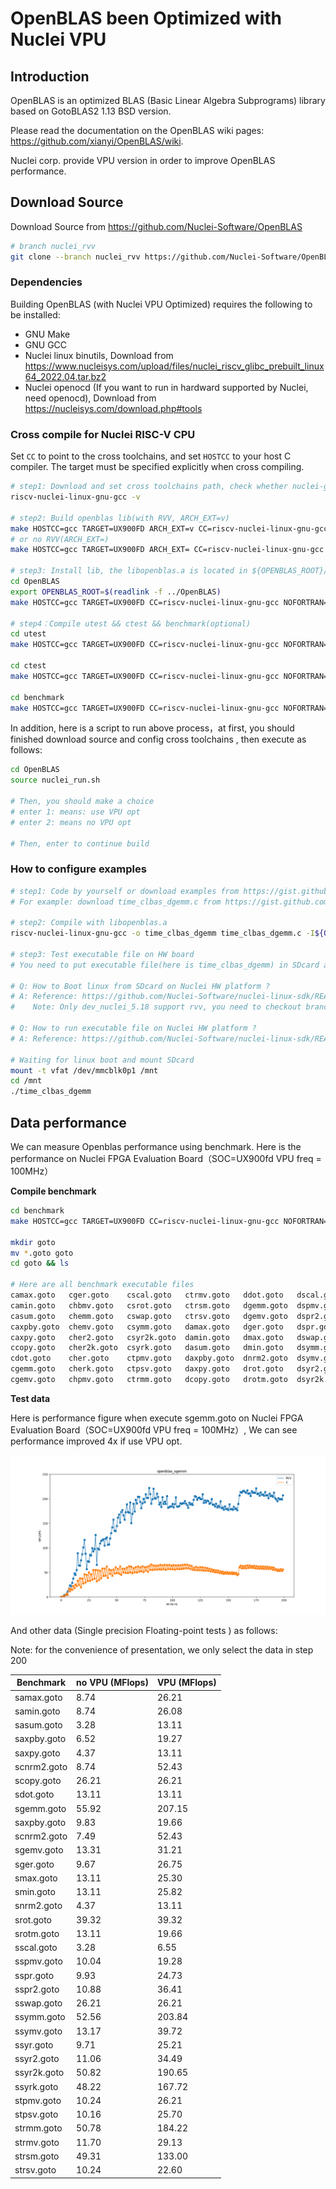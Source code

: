 # OpenBLAS been Optimized with Nuclei VPU


## Introduction

OpenBLAS is an optimized BLAS (Basic Linear Algebra Subprograms) library based on GotoBLAS2 1.13 BSD version.

Please read the documentation on the OpenBLAS wiki pages: <https://github.com/xianyi/OpenBLAS/wiki>.

Nuclei corp. provide VPU version in order to improve OpenBLAS performance.

## Download Source

Download Source from  https://github.com/Nuclei-Software/OpenBLAS

```sh
# branch nuclei_rvv
git clone --branch nuclei_rvv https://github.com/Nuclei-Software/OpenBLAS.git
```

### Dependencies

Building OpenBLAS (with Nuclei VPU Optimized) requires the following to be installed:

* GNU Make
* GNU GCC
* Nuclei linux binutils, Download from  https://www.nucleisys.com/upload/files/nuclei_riscv_glibc_prebuilt_linux64_2022.04.tar.bz2
* Nuclei openocd (If you want to run in hardward supported by Nuclei, need openocd), Download from https://nucleisys.com/download.php#tools

### Cross compile for Nuclei RISC-V CPU

Set `CC` to point to the cross toolchains, and set `HOSTCC` to your host C compiler.
The target must be specified explicitly when cross compiling.

```sh
# step1: Download and set cross toolchains path, check whether nuclei-gcc is available
riscv-nuclei-linux-gnu-gcc -v

# step2: Build openblas lib(with RVV, ARCH_EXT=v)
make HOSTCC=gcc TARGET=UX900FD ARCH_EXT=v CC=riscv-nuclei-linux-gnu-gcc NOFORTRAN=1 NO_SHARED=1 USE_THREAD=0 NO_LAPACK=1 USE_OPENMP=0 CFLAGS=-static BINARY=64
# or no RVV(ARCH_EXT=)
make HOSTCC=gcc TARGET=UX900FD ARCH_EXT= CC=riscv-nuclei-linux-gnu-gcc NOFORTRAN=1 NO_SHARED=1 USE_THREAD=0 NO_LAPACK=1 USE_OPENMP=0 CFLAGS=-static BINARY=64

# step3: Install lib, the libopenblas.a is located in ${OPENBLAS_ROOT}/prefix
cd OpenBLAS
export OPENBLAS_ROOT=$(readlink -f ../OpenBLAS)
make HOSTCC=gcc TARGET=UX900FD CC=riscv-nuclei-linux-gnu-gcc NOFORTRAN=1 NO_SHARED=1 USE_THREAD=0 NO_LAPACK=1 USE_OPENMP=0 CFLAGS=-static BINARY=64 PREFIX=${OPENBLAS_ROOT}/prefix install

# step4：Compile utest && ctest && benchmark(optional)
cd utest
make HOSTCC=gcc TARGET=UX900FD CC=riscv-nuclei-linux-gnu-gcc NOFORTRAN=1 NO_SHARED=1 NO_LAPACK=1 USE_THREAD=0 USE_OPENMP=0 CFLAGS=-static BINARY=64 all

cd ctest
make HOSTCC=gcc TARGET=UX900FD CC=riscv-nuclei-linux-gnu-gcc NOFORTRAN=1 NO_SHARED=1 NO_LAPACK=1 USE_THREAD=0 USE_OPENMP=0 CFLAGS=-static BINARY=64 all

cd benchmark
make HOSTCC=gcc TARGET=UX900FD CC=riscv-nuclei-linux-gnu-gcc NOFORTRAN=1 NO_SHARED=1 NO_LAPACK=1 USE_THREAD=0 USE_OPENMP=0 CFLAGS=-static BINARY=64 goto
```

In addition, here is a script to run above process，at first, you should finished download source and config cross toolchains , then execute as follows:

```sh
cd OpenBLAS
source nuclei_run.sh

# Then, you should make a choice
# enter 1: means: use VPU opt
# enter 2: means no VPU opt

# Then, enter to continue build
```

### How to configure examples

```sh
# step1: Code by yourself or download examples from https://gist.github.com/xianyi/
# For example: download time_clbas_dgemm.c from https://gist.github.com/xianyi/

# step2: Compile with libopenblas.a
riscv-nuclei-linux-gnu-gcc -o time_clbas_dgemm time_clbas_dgemm.c -I${OPENBLAS_ROOT}/prefix/include/ ${OPENBLAS_ROOT}/prefix/lib/libopenblas.a -static

# step3: Test executable file on HW board
# You need to put executable file(here is time_clbas_dgemm) in SDcard and boot linux on Nuclei HW platform

# Q: How to Boot linux from SDcard on Nuclei HW platform ?
# A: Reference: https://github.com/Nuclei-Software/nuclei-linux-sdk/README.md
#    Note: Only dev_nuclei_5.18 support rvv, you need to checkout branch dev_nuclei_5.18

# Q: How to run executable file on Nuclei HW platform ?
# A: Reference: https://github.com/Nuclei-Software/nuclei-linux-sdk/README.md, and read the chapter (Put prebuilt applications into SDCard)

# Waiting for linux boot and mount SDcard
mount -t vfat /dev/mmcblk0p1 /mnt
cd /mnt
./time_clbas_dgemm
```

## Data performance

We can measure Openblas performance using benchmark. Here is the performance on Nuclei FPGA Evaluation Board（SOC=UX900fd VPU freq = 100MHz）

**Compile benchmark**

```sh
cd benchmark
make HOSTCC=gcc TARGET=UX900FD CC=riscv-nuclei-linux-gnu-gcc NOFORTRAN=1 NO_SHARED=1 NO_LAPACK=1 USE_THREAD=0 USE_OPENMP=0 CFLAGS=-static BINARY=64 goto

mkdir goto
mv *.goto goto
cd goto && ls

# Here are all benchmark executable files
camax.goto   cger.goto    cscal.goto   ctrmv.goto   ddot.goto   dscal.goto   dsyr.goto    icamax.goto  ismin.goto   scopy.goto  srotm.goto  ssyr2k.goto  zamax.goto   zgemv.goto   zhpmv.goto   ztrmv.goto
camin.goto   chbmv.goto   csrot.goto   ctrsm.goto   dgemm.goto  dspmv.goto   dsyrk.goto   icamin.goto  izamax.goto  sdot.goto   sscal.goto  ssyr.goto    zamin.goto   zger.goto    zscal.goto   ztrsm.goto
casum.goto   chemm.goto   cswap.goto   ctrsv.goto   dgemv.goto  dspr2.goto   dtpmv.goto   idamax.goto  izamin.goto  sgemm.goto  sspmv.goto  ssyrk.goto   zasum.goto   zhbmv.goto   zswap.goto   ztrsv.goto
caxpby.goto  chemv.goto   csymm.goto   damax.goto   dger.goto   dspr.goto    dtpsv.goto   idamin.goto  samax.goto   sgemv.goto  sspr2.goto  stpmv.goto   zaxpby.goto  zhemm.goto   zsymm.goto
caxpy.goto   cher2.goto   csyr2k.goto  damin.goto   dmax.goto   dswap.goto   dtrmm.goto   idmax.goto   samin.goto   sger.goto   sspr.goto   stpsv.goto   zaxpy.goto   zhemv.goto   zsyr2k.goto
ccopy.goto   cher2k.goto  csyrk.goto   dasum.goto   dmin.goto   dsymm.goto   dtrmv.goto   idmin.goto   sasum.goto   smax.goto   sswap.goto  strmm.goto   zcopy.goto   zher2.goto   zsyrk.goto
cdot.goto    cher.goto    ctpmv.goto   daxpby.goto  dnrm2.goto  dsymv.goto   dtrsm.goto   isamax.goto  saxpby.goto  smin.goto   ssymm.goto  strmv.goto   zdot.goto    zher2k.goto  ztpmv.goto
cgemm.goto   cherk.goto   ctpsv.goto   daxpy.goto   drot.goto   dsyr2.goto   dtrsv.goto   isamin.goto  saxpy.goto   snrm2.goto  ssymv.goto  strsm.goto   zdrot.goto   zher.goto    ztpsv.goto
cgemv.goto   chpmv.goto   ctrmm.goto   dcopy.goto   drotm.goto  dsyr2k.goto  dznrm2.goto  ismax.goto   scnrm2.goto  srot.goto   ssyr2.goto  strsv.goto   zgemm.goto   zherk.goto   ztrmm.goto
```

**Test data**

Here is performance figure when execute sgemm.goto on Nuclei FPGA Evaluation Board（SOC=UX900fd VPU freq = 100MHz）, We can see performance improved 4x if use VPU opt.

![openblas sgemm vpu vs none](nuclei_Openblas_sgemm.png)

And other data (Single precision Floating-point tests ) as follows:

Note: for the convenience of presentation, we only select the data in step 200

| Benchmark   | no VPU (MFlops) | VPU (MFlops) |
| ----------- | --------------- | ------------ |
| samax.goto  | 8.74            | 26.21        |
| samin.goto  | 8.74            | 26.08        |
| sasum.goto  | 3.28            | 13.11        |
| saxpby.goto | 6.52            | 19.27        |
| saxpy.goto  | 4.37            | 13.11        |
| scnrm2.goto | 8.74            | 52.43        |
| scopy.goto  | 26.21           | 26.21        |
| sdot.goto   | 13.11           | 13.11        |
| sgemm.goto  | 55.92           | 207.15       |
| saxpby.goto | 9.83            | 19.66        |
| scnrm2.goto | 7.49            | 52.43        |
| sgemv.goto  | 13.31           | 31.21        |
| sger.goto   | 9.67            | 26.75        |
| smax.goto   | 13.11           | 25.30        |
| smin.goto   | 13.11           | 25.82        |
| snrm2.goto  | 4.37            | 13.11        |
| srot.goto   | 39.32           | 39.32        |
| srotm.goto  | 13.11           | 19.66        |
| sscal.goto  | 3.28            | 6.55         |
| sspmv.goto  | 10.04           | 19.28        |
| sspr.goto   | 9.93            | 24.73        |
| sspr2.goto  | 10.88           | 36.41        |
| sswap.goto  | 26.21           | 26.21        |
| ssymm.goto  | 52.56           | 203.84       |
| ssymv.goto  | 13.17           | 39.72        |
| ssyr.goto   | 9.71            | 25.21        |
| ssyr2.goto  | 11.06           | 34.49        |
| ssyr2k.goto | 50.82           | 190.65       |
| ssyrk.goto  | 48.22           | 167.72       |
| stpmv.goto  | 10.24           | 26.21        |
| stpsv.goto  | 10.16           | 25.70        |
| strmm.goto  | 50.78           | 184.22       |
| strmv.goto  | 11.70           | 29.13        |
| strsm.goto  | 49.31           | 133.00       |
| strsv.goto  | 10.24           | 22.60        |
